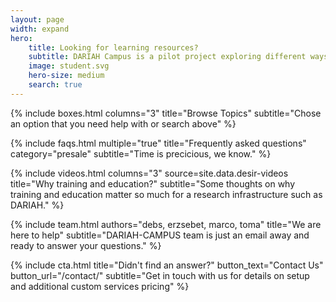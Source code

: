 ```yaml
---
layout: page
width: expand
hero:
    title: Looking for learning resources?
    subtitle: DARIAH Campus is a pilot project exploring different ways of capturing and consolidating DARIAH learning resources.
    image: student.svg
    hero-size: medium
    search: true
---
```


{% include boxes.html columns="3" title="Browse Topics" subtitle="Chose an option that you need help with or search above" %}

{% include faqs.html multiple="true" title="Frequently asked questions" category="presale" subtitle="Time is precicious, we know." %}

<!-- {% include featured.html tag="featured" title="Popular Articles" subtitle="Selected featured articles to get you started fast in Jekyll" %} -->

{% include videos.html columns="3" source=site.data.desir-videos title="Why training and education?" subtitle="Some thoughts on why training and education matter so much for a research infrastructure such as DARIAH." %}



{% include team.html authors="debs, erzsebet, marco, toma" title="We are here to help" subtitle="DARIAH-CAMPUS team is just an email away and ready to answer your questions." %}

{% include cta.html title="Didn't find an answer?" button_text="Contact Us" button_url="/contact/" subtitle="Get in touch with us for details on setup and additional custom services pricing" %}
